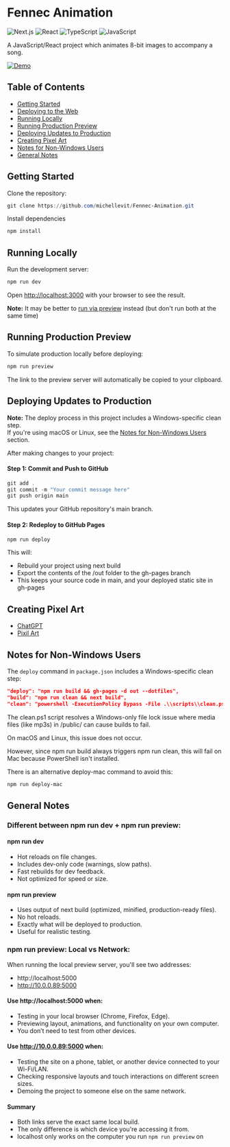 # Fennec Animation

![Next.js](https://img.shields.io/badge/Next.js-15.3.1-black?style=flat-square&logo=next.js)
![React](https://img.shields.io/badge/React-19.0.0-61dafb?style=flat-square&logo=react)
![TypeScript](https://img.shields.io/badge/TypeScript-5.0-blue?style=flat-square&logo=typescript)
![JavaScript](https://img.shields.io/badge/JavaScript-ES2022-yellow?style=flat-square&logo=javascript)

A JavaScript/React project which animates 8-bit images to accompany a song.

[![Demo](https://img.shields.io/badge/DEMO-004596?style=for-the-badge)](https://fennec.michellef.dev)

## Table of Contents

- [Getting Started](#getting-started)
- [Deploying to the Web](./docs/deploying-to-the-web.md)
- [Running Locally](#running-locally)
- [Running Production Preview](#running-production-preview)
- [Deploying Updates to Production](#deploying-updates-to-production)
- [Creating Pixel Art](#creating-pixel-art)
- [Notes for Non-Windows Users](#notes-for-non-windows-users)
- [General Notes](#general-notes)
<!-- [To Do](#to-do) -->

## Getting Started

Clone the repository:

```powershell
git clone https://github.com/michellevit/Fennec-Animation.git
```

Install dependencies

```powershell
npm install
```

## Running Locally

Run the development server:

```powershell
npm run dev
```

Open [http://localhost:3000](http://localhost:3000) with your browser to see the result.

**Note:** It may be better to [run via preview](#running-production-preview) instead (but don't run both at the same time)

## Running Production Preview

To simulate production locally before deploying:

```powershell
npm run preview
```

The link to the preview server will automatically be copied to your clipboard.

## Deploying Updates to Production

**Note:** The deploy process in this project includes a Windows-specific clean step.  
If you're using macOS or Linux, see the [Notes for Non-Windows Users](#notes-for-non-windows-users) section.

After making changes to your project:

#### Step 1: Commit and Push to GitHub

```powershell
git add .
git commit -m "Your commit message here"
git push origin main
```

This updates your GitHub repository's main branch.

#### Step 2: Redeploy to GitHub Pages

```powershell
npm run deploy
```

This will:

- Rebuild your project using next build
- Export the contents of the /out folder to the gh-pages branch
- This keeps your source code in main, and your deployed static site in gh-pages

## Creating Pixel Art

- [ChatGPT](https://openai.com/index/chatgpt/)
- [Pixil Art](https://www.pixilart.com/)

## Notes for Non-Windows Users

The `deploy` command in `package.json` includes a Windows-specific clean step:

```json
"deploy": "npm run build && gh-pages -d out --dotfiles",
"build": "npm run clean && next build",
"clean": "powershell -ExecutionPolicy Bypass -File .\\scripts\\clean.ps1"
```

The clean.ps1 script resolves a Windows-only file lock issue where media files (like mp3s) in /public/ can cause builds to fail.

On macOS and Linux, this issue does not occur.

However, since npm run build always triggers npm run clean, this will fail on Mac because PowerShell isn't installed.

There is an alternative deploy-mac command to avoid this:

```bash
npm run deploy-mac
```

## General Notes

### Different between npm run dev + npm run preview:

#### npm run dev

- Hot reloads on file changes.
- Includes dev-only code (warnings, slow paths).
- Fast rebuilds for dev feedback.
- Not optimized for speed or size.

#### npm run preview

- Uses output of next build (optimized, minified, production-ready files).
- No hot reloads.
- Exactly what will be deployed to production.
- Useful for realistic testing.

### npm run preview: Local vs Network:

When running the local preview server, you'll see two addresses:

- http://localhost:5000
- http://10.0.0.89:5000

#### Use http://localhost:5000 when:

- Testing in your local browser (Chrome, Firefox, Edge).
- Previewing layout, animations, and functionality on your own computer.
- You don’t need to test from other devices.

#### Use http://10.0.0.89:5000 when:

- Testing the site on a phone, tablet, or another device connected to your Wi-Fi/LAN.
- Checking responsive layouts and touch interactions on different screen sizes.
- Demoing the project to someone else on the same network.

#### Summary

- Both links serve the exact same local build.
- The only difference is which device you're accessing it from.
- localhost only works on the computer you run `npm run preview` on

<!--

🛠️ TODO
-----------------------------------
- Automatically get song duration:
    - Load your MP3 with a hidden <audio> tag (done in Controller.tsx?)
    - Read its .duration once metadata is loaded
    - Store that value globally (e.g. in a React state, context, or config)
- Smoother frame movement
- Faster fox running
- Dynamic calculation of SEGMENT_DURATION in groundConfig.ts
    - Should automatically change based on number of scene
- Define animationDuration somewhere more easy to conifgure for entire
- Create side-scroll foreground elements .png + configure
- Create sky elements .png (sun, moon, clouds, stars) + configure
- Make modifications > more user-friendly
- Add instructions
- Attempt local + prod deploy with Mac





ok so I have a React project, which has this directory:

| - app
| - componenets
| | - Animation
| | | - config
| | | | - groundConfig.ts
| | | | - spriteConfig.ts
| | | - helpers
| | | | - drawGround.tsx
| | | | - drawSky.tsx
| | | | - drawSprite.tsx
| | | - Animation.tsx
| | - Canvas
| | | - Canvas.css
| | | - Canvas.css
| | - Controller
| | | - Controller.css
| | | - Controller.tsx
| - public
| | - ground
| | | - scene_1
| | | | - scene_a.png
| | | | - scene_b.png
| | | - scene_2
| | | | - scene_a.png
| | | | - scene_b.png
| | | - scene_3
| | | | - scene_a.png
| | | | - scene_b.png
| | | - transitions
| | | | - transitions_1.png
| | | | - transitions_2.png
| | | | - transitions_3.png
| | - music
| | | - song.mp3
| | - sprite
| | | - jump1.png
| | | - jump2.png
| | | - jump3.png
| | | - jump4.png
| | | - jump5.png
| | | - run1.png
| | | - run2.png
| | | - start1.png
| | | - start1.png
| - utils
| | - preloadImages.ts
- .gitignore
- next.env.d.ts
- next.config.ts
- package-lock.json
- package.json
- tsconfig.json



-->

